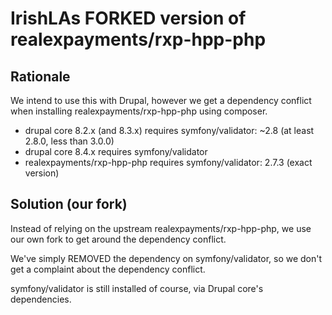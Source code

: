 IrishLAs FORKED version of realexpayments/rxp-hpp-php
=====================================================

Rationale
---------
We intend to use this with Drupal, however we get a dependency conflict when
installing realexpayments/rxp-hpp-php using composer.

- drupal core 8.2.x (and 8.3.x)  requires symfony/validator: ~2.8
  (at least 2.8.0, less than 3.0.0)
- drupal core 8.4.x requires symfony/validator
- realexpayments/rxp-hpp-php requires symfony/validator: 2.7.3
  (exact version)

Solution (our fork)
-------------------
Instead of relying on the upstream realexpayments/rxp-hpp-php, we use our own
fork to get around the dependency conflict.

We've simply REMOVED the dependency on symfony/validator, so we don't get a
complaint about the dependency conflict.

symfony/validator is still installed of course, via Drupal core's dependencies.
